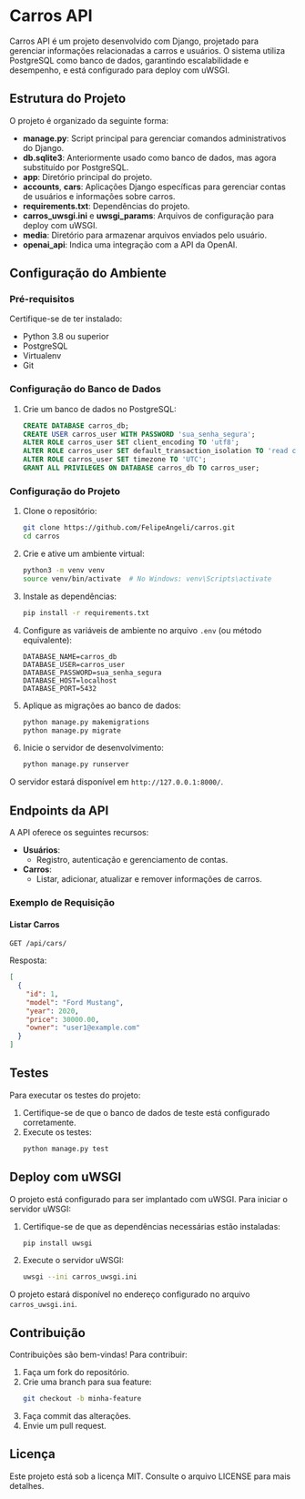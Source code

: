 
# Carros API

Carros API é um projeto desenvolvido com Django, projetado para gerenciar informações relacionadas a carros e usuários. O sistema utiliza PostgreSQL como banco de dados, garantindo escalabilidade e desempenho, e está configurado para deploy com uWSGI.

## Estrutura do Projeto

O projeto é organizado da seguinte forma:

- **manage.py**: Script principal para gerenciar comandos administrativos do Django.
- **db.sqlite3**: Anteriormente usado como banco de dados, mas agora substituído por PostgreSQL.
- **app**: Diretório principal do projeto.
- **accounts**, **cars**: Aplicações Django específicas para gerenciar contas de usuários e informações sobre carros.
- **requirements.txt**: Dependências do projeto.
- **carros_uwsgi.ini** e **uwsgi_params**: Arquivos de configuração para deploy com uWSGI.
- **media**: Diretório para armazenar arquivos enviados pelo usuário.
- **openai_api**: Indica uma integração com a API da OpenAI.

## Configuração do Ambiente

### Pré-requisitos

Certifique-se de ter instalado:

- Python 3.8 ou superior
- PostgreSQL
- Virtualenv
- Git

### Configuração do Banco de Dados

1. Crie um banco de dados no PostgreSQL:
   ```sql
   CREATE DATABASE carros_db;
   CREATE USER carros_user WITH PASSWORD 'sua_senha_segura';
   ALTER ROLE carros_user SET client_encoding TO 'utf8';
   ALTER ROLE carros_user SET default_transaction_isolation TO 'read committed';
   ALTER ROLE carros_user SET timezone TO 'UTC';
   GRANT ALL PRIVILEGES ON DATABASE carros_db TO carros_user;
   ```

### Configuração do Projeto

1. Clone o repositório:
   ```bash
   git clone https://github.com/FelipeAngeli/carros.git
   cd carros
   ```

2. Crie e ative um ambiente virtual:
   ```bash
   python3 -m venv venv
   source venv/bin/activate  # No Windows: venv\Scripts\activate
   ```

3. Instale as dependências:
   ```bash
   pip install -r requirements.txt
   ```

4. Configure as variáveis de ambiente no arquivo `.env` (ou método equivalente):
   ```env
   DATABASE_NAME=carros_db
   DATABASE_USER=carros_user
   DATABASE_PASSWORD=sua_senha_segura
   DATABASE_HOST=localhost
   DATABASE_PORT=5432
   ```

5. Aplique as migrações ao banco de dados:
   ```bash
   python manage.py makemigrations
   python manage.py migrate
   ```

6. Inicie o servidor de desenvolvimento:
   ```bash
   python manage.py runserver
   ```

O servidor estará disponível em `http://127.0.0.1:8000/`.

## Endpoints da API

A API oferece os seguintes recursos:

- **Usuários**:
  - Registro, autenticação e gerenciamento de contas.
- **Carros**:
  - Listar, adicionar, atualizar e remover informações de carros.

### Exemplo de Requisição

#### Listar Carros

`GET /api/cars/`

Resposta:
```json
[
  {
    "id": 1,
    "model": "Ford Mustang",
    "year": 2020,
    "price": 30000.00,
    "owner": "user1@example.com"
  }
]
```

## Testes

Para executar os testes do projeto:

1. Certifique-se de que o banco de dados de teste está configurado corretamente.
2. Execute os testes:
   ```bash
   python manage.py test
   ```

## Deploy com uWSGI

O projeto está configurado para ser implantado com uWSGI. Para iniciar o servidor uWSGI:

1. Certifique-se de que as dependências necessárias estão instaladas:
   ```bash
   pip install uwsgi
   ```

2. Execute o servidor uWSGI:
   ```bash
   uwsgi --ini carros_uwsgi.ini
   ```

O projeto estará disponível no endereço configurado no arquivo `carros_uwsgi.ini`.

## Contribuição

Contribuições são bem-vindas! Para contribuir:

1. Faça um fork do repositório.
2. Crie uma branch para sua feature:
   ```bash
   git checkout -b minha-feature
   ```
3. Faça commit das alterações.
4. Envie um pull request.

## Licença

Este projeto está sob a licença MIT. Consulte o arquivo LICENSE para mais detalhes.
